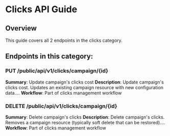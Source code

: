 # Clicks API Guide

## Overview
This guide covers all 2 endpoints in the clicks category.

## Endpoints in this category:

### PUT /public/api/v1/clicks/campaign/{id}
**Summary**: Update campaign's clicks cost
**Description**: Update campaign's clicks cost. Updates an existing campaign resource with new configuration data....
**Workflow**: Part of clicks management workflow

### DELETE /public/api/v1/clicks/campaign/{id}
**Summary**: Delete campaign's clicks
**Description**: Delete campaign's clicks. Removes a campaign resource (typically soft delete that can be restored)....
**Workflow**: Part of clicks management workflow

